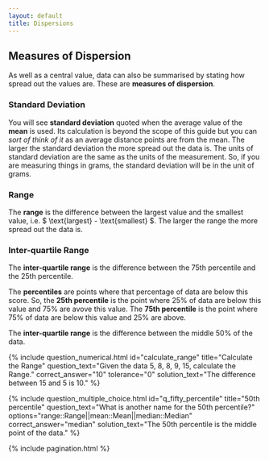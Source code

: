 ```yaml
---
layout: default
title: Dispersions
---
```


<div class="explanation" markdown="1">

## Measures of Dispersion

As well as a central value, data can also be summarised by stating how spread out the values are.  These are **measures of dispersion**.

### Standard Deviation
You will see **standard deviation** quoted when the average value of the **mean** is used.  Its calculation is beyond the scope of this guide but you can *sort of think of it* as an average distance points are from the mean.
The larger the standard deviation the more spread out the data is.
The units of standard deviation are the same as the units of the measurement.  So, if you are measuring things in grams, the standard deviation will be in the unit of grams.

### Range
The **range** is the difference between the largest value and the smallest value, i.e. $ \text{largest} - \text{smallest} $.
The larger the range the more spread out the data is.

### Inter-quartile Range
The **inter-quartile range** is the difference between the 75th percentile and the 25th percentile.

The **percentiles** are points where that percentage of data are below this score.
So, the **25th percentile** is the point where 25% of data are below this value and 75% are avove this value.
The **75th percentile** is the point where 75% of data are below this value and 25% are above.

The **inter-quartile range** is the difference between the middle 50% of the data.

</div>

{% include question_numerical.html
id="calculate_range"
title="Calculate the Range"
question_text="Given the data 5, 8, 8, 9, 15, calculate the Range."
correct_answer="10"
tolerance="0"
solution_text="The difference between 15 and 5 is 10."
%}

{% include question_multiple_choice.html
    id="q_fifty_percentile"
    title="50th percentile"
    question_text="What is another name for the 50th percentile?"
    options="range::Range||mean::Mean||median::Median"
    correct_answer="median"
    solution_text="The 50th percentile is the middle point of the data."
%}

{% include pagination.html %}
